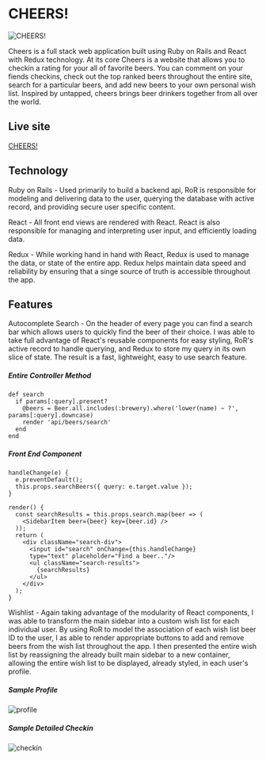 # CHEERS!

![CHEERS!](http://s3-us-east-2.amazonaws.com/cheers-the-app/beers/images/000/000/809/original/Screen_Shot_2017-10-28_at_4.20.51_PM.png?1509635721)

Cheers is a full stack web application built using Ruby on Rails and React with Redux technology. At its core Cheers is a website that allows you to checkin a rating for your all of favorite beers. You can comment on your fiends checkins, check out the top ranked beers throughout the entire site, search for a particular beers, and add new beers to your own personal wish list. Inspired by untapped, cheers brings beer drinkers together from all over the world.

## Live site

[CHEERS!](https://cheers-the-app.herokuapp.com/#/)

## Technology

Ruby on Rails - Used primarily to build a backend api, RoR is responsible for modeling and delivering data to the user, querying the database with active record, and providing secure user specific content.

React - All front end views are rendered with React. React is also responsible for managing and interpreting user input, and efficiently loading data.

Redux - While working hand in hand with React, Redux is used to manage the data, or state of the entire app. Redux helps maintain data speed and reliability by ensuring that a singe source of truth is accessible throughout the app.

## Features

Autocomplete Search - On the header of every page you can find a search bar which allows users to quickly find the beer of their choice. I was able to take full advantage of React's reusable components for easy styling, RoR's active record to handle querying, and Redux to store my query in its own slice of state. The result is a fast, lightweight, easy to use search feature.

##### Entire Controller Method
```
def search
  if params[:query].present?
    @beers = Beer.all.includes(:brewery).where('lower(name) ~ ?', params[:query].downcase)
    render 'api/beers/search'
  end
end
```

##### Front End Component
```
handleChange(e) {
  e.preventDefault();
  this.props.searchBeers({ query: e.target.value });
}

render() {
  const searchResults = this.props.search.map(beer => (
    <SidebarItem beer={beer} key={beer.id} />
  ));
  return (
    <div className="search-div">
      <input id="search" onChange={this.handleChange}
      type="text" placeholder="Find a beer.."/>
      <ul className="search-results">
        {searchResults}
      </ul>
    </div>
  );
}
```

Wishlist - Again taking advantage of the modularity of React components, I was able to transform the main sidebar into a custom wish list for each individual user. By using RoR to model the association of each wish list beer ID to the user, I as able to render appropriate buttons to add and remove beers from the wish list throughout the app. I then presented the entire wish list by reassigning the already built main sidebar to a new container, allowing the entire wish list to be displayed, already styled, in each user's profile.

##### Sample Profile
![profile](http://s3-us-east-2.amazonaws.com/cheers-the-app/users/images/000/000/092/original/profile.png?1509639194)

##### Sample Detailed Checkin
![checkin](http://s3-us-east-2.amazonaws.com/cheers-the-app/users/images/000/000/092/original/checkinshow.png?1509639415)
